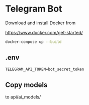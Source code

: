 # Telegram Bot

Download and install Docker from

https://www.docker.com/get-started/

```bash
docker-compose up --build
```

## .env

```txt
TELEGRAM_API_TOKEN=bot_secret_token
```

## Copy models

to api/ai_models/

